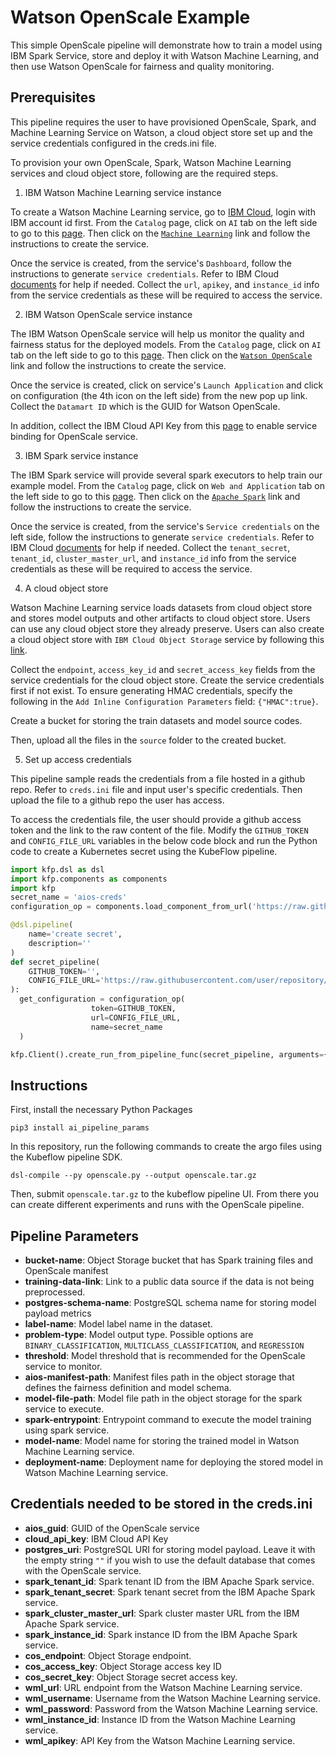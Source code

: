 # Watson OpenScale Example

This simple OpenScale pipeline will demonstrate how to train a model using IBM Spark Service, store and deploy it with Watson Machine Learning, and then use Watson OpenScale for fairness and quality monitoring.

## Prerequisites
This pipeline requires the user to have provisioned OpenScale, Spark, and Machine Learning Service on Watson, a cloud object store set up and the service credentials configured in the creds.ini file.

To provision your own OpenScale, Spark, Watson Machine Learning services and cloud object store, following are the required steps.

1. IBM Watson Machine Learning service instance

To create a Watson Machine Learning service, go to [IBM Cloud](https://cloud.ibm.com/), login with IBM account id first. From the `Catalog` page, click on `AI` tab on the left side to go to this [page](https://cloud.ibm.com/catalog?category=ai). Then click on the [`Machine Learning`](https://cloud.ibm.com/catalog/services/machine-learning) link and follow the instructions to create the service.

Once the service is created, from the service's `Dashboard`, follow the instructions to generate `service credentials`. Refer to IBM Cloud [documents](https://cloud.ibm.com/docs) for help if needed. Collect the `url`, `apikey`, and `instance_id` info from the service credentials as these will be required to access the service.

2. IBM Watson OpenScale service instance

The IBM Watson OpenScale service will help us monitor the quality and fairness status for the deployed models. From the `Catalog` page, click on `AI` tab on the left side to go to this [page](https://cloud.ibm.com/catalog?category=ai). Then click on the [`Watson OpenScale`](https://cloud.ibm.com/catalog/services/watson-openscale) link and follow the instructions to create the service.

Once the service is created, click on service's `Launch Application` and click on configuration (the 4th icon on the left side) from the new pop up link. Collect the `Datamart ID` which is the GUID for Watson OpenScale.

In addition, collect the IBM Cloud API Key from this [page](https://cloud.ibm.com/iam#/apikeys) to enable service binding for OpenScale service.

3. IBM Spark service instance

The IBM Spark service will provide several spark executors to help train our example model. From the `Catalog` page, click on `Web and Application` tab on the left side to go to this [page](https://cloud.ibm.com/catalog?category=app_services). Then click on the [`Apache Spark`](https://cloud.ibm.com/catalog/services/apache-spark) link and follow the instructions to create the service.

Once the service is created, from the service's `Service credentials` on the left side, follow the instructions to generate `service credentials`. Refer to IBM Cloud [documents](https://cloud.ibm.com/docs) for help if needed.
Collect the `tenant_secret`, `tenant_id`, `cluster_master_url`, and `instance_id` info from the service credentials as these will be required to access the service.

4. A cloud object store

Watson Machine Learning service loads datasets from cloud object store and stores model outputs and other artifacts to cloud object store. Users can use any cloud object store they already preserve. Users can also create a cloud object store with `IBM Cloud Object Storage` service by following this [link](https://console.bluemix.net/catalog/services/cloud-object-storage).

Collect the `endpoint`, `access_key_id` and `secret_access_key` fields from the service credentials for the cloud object store. Create the service credentials first if not exist. To ensure generating HMAC credentials, specify the following in the `Add Inline Configuration Parameters` field: `{"HMAC":true}`.

Create a bucket for storing the train datasets and model source codes.

Then, upload all the files in the `source` folder to the created bucket.

5. Set up access credentials

This pipeline sample reads the credentials from a file hosted in a github repo. Refer to `creds.ini` file and input user's specific credentials. Then upload the file to a github repo the user has access.

To access the credentials file, the user should provide a github access token and the link to the raw content of the file. Modify the `GITHUB_TOKEN` and `CONFIG_FILE_URL` variables in the below code block and run the Python code to create a Kubernetes secret using the KubeFlow pipeline.

```python
import kfp.dsl as dsl
import kfp.components as components
import kfp
secret_name = 'aios-creds'
configuration_op = components.load_component_from_url('https://raw.githubusercontent.com/kubeflow/pipelines/master/components/ibm-components/commons/config/component.yaml')

@dsl.pipeline(
    name='create secret',
    description=''
)
def secret_pipeline(
    GITHUB_TOKEN='',
    CONFIG_FILE_URL='https://raw.githubusercontent.com/user/repository/branch/creds.ini',
):
  get_configuration = configuration_op(
                  token=GITHUB_TOKEN,
                  url=CONFIG_FILE_URL,
                  name=secret_name
  )

kfp.Client().create_run_from_pipeline_func(secret_pipeline, arguments={})
```

## Instructions

First, install the necessary Python Packages
```shell
pip3 install ai_pipeline_params
```

In this repository, run the following commands to create the argo files using the Kubeflow pipeline SDK.
```shell
dsl-compile --py openscale.py --output openscale.tar.gz
```

Then, submit `openscale.tar.gz` to the kubeflow pipeline UI. From there you can create different experiments and runs with the OpenScale pipeline.

## Pipeline Parameters
- **bucket-name**: Object Storage bucket that has Spark training files and OpenScale manifest
- **training-data-link**: Link to a public data source if the data is not being preprocessed.
- **postgres-schema-name**: PostgreSQL schema name for storing model payload metrics
- **label-name**: Model label name in the dataset.
- **problem-type**: Model output type. Possible options are `BINARY_CLASSIFICATION`, `MULTICLASS_CLASSIFICATION`, and `REGRESSION`
- **threshold**: Model threshold that is recommended for the OpenScale service to monitor.
- **aios-manifest-path**: Manifest files path in the object storage that defines the fairness definition and model schema.
- **model-file-path**: Model file path in the object storage for the spark service to execute.
- **spark-entrypoint**: Entrypoint command to execute the model training using spark service.
- **model-name**: Model name for storing the trained model in Watson Machine Learning service.
- **deployment-name**: Deployment name for deploying the stored model in Watson Machine Learning service.

## Credentials needed to be stored in the creds.ini
- **aios_guid**: GUID of the OpenScale service
- **cloud_api_key**: IBM Cloud API Key
- **postgres_uri**: PostgreSQL URI for storing model payload. Leave it with the empty string `""` if you wish to use the default database that comes with the OpenScale service.
- **spark_tenant_id**: Spark tenant ID from the IBM Apache Spark service.
- **spark_tenant_secret**: Spark tenant secret from the IBM Apache Spark service.
- **spark_cluster_master_url**: Spark cluster master URL from the IBM Apache Spark service.
- **spark_instance_id**: Spark instance ID from the IBM Apache Spark service.
- **cos_endpoint**: Object Storage endpoint.
- **cos_access_key**: Object Storage access key ID
- **cos_secret_key**: Object Storage secret access key.
- **wml_url**: URL endpoint from the Watson Machine Learning service.
- **wml_username**: Username from the Watson Machine Learning service.
- **wml_password**: Password from the Watson Machine Learning service.
- **wml_instance_id**: Instance ID from the Watson Machine Learning service.
- **wml_apikey**: API Key from the Watson Machine Learning service.
